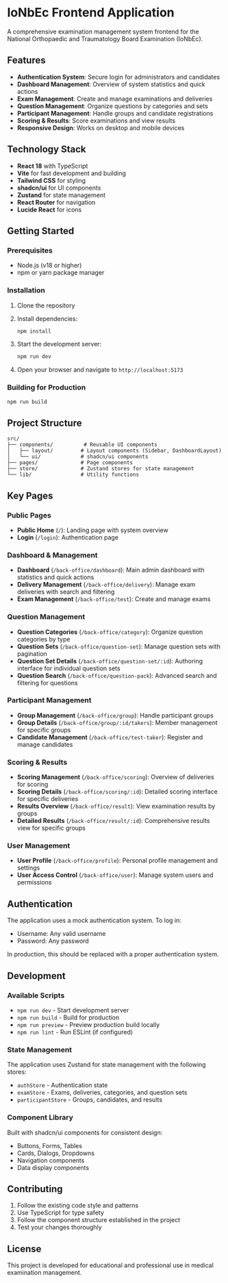 # IoNbEc Frontend Application

A comprehensive examination management system frontend for the National Orthopaedic and Traumatology Board Examination (IoNbEc).

## Features

- **Authentication System**: Secure login for administrators and candidates
- **Dashboard Management**: Overview of system statistics and quick actions
- **Exam Management**: Create and manage examinations and deliveries
- **Question Management**: Organize questions by categories and sets
- **Participant Management**: Handle groups and candidate registrations
- **Scoring & Results**: Score examinations and view results
- **Responsive Design**: Works on desktop and mobile devices

## Technology Stack

- **React 18** with TypeScript
- **Vite** for fast development and building
- **Tailwind CSS** for styling
- **shadcn/ui** for UI components
- **Zustand** for state management
- **React Router** for navigation
- **Lucide React** for icons

## Getting Started

### Prerequisites

- Node.js (v18 or higher)
- npm or yarn package manager

### Installation

1. Clone the repository
2. Install dependencies:
   ```bash
   npm install
   ```

3. Start the development server:
   ```bash
   npm run dev
   ```

4. Open your browser and navigate to `http://localhost:5173`

### Building for Production

```bash
npm run build
```

## Project Structure

```
src/
├── components/          # Reusable UI components
│   ├── layout/         # Layout components (Sidebar, DashboardLayout)
│   └── ui/             # shadcn/ui components
├── pages/              # Page components
├── store/              # Zustand stores for state management
└── lib/                # Utility functions
```

## Key Pages

### Public Pages
- **Public Home** (`/`): Landing page with system overview
- **Login** (`/login`): Authentication page

### Dashboard & Management
- **Dashboard** (`/back-office/dashboard`): Main admin dashboard with statistics and quick actions
- **Delivery Management** (`/back-office/delivery`): Manage exam deliveries with search and filtering
- **Exam Management** (`/back-office/test`): Create and manage exams

### Question Management
- **Question Categories** (`/back-office/category`): Organize question categories by type
- **Question Sets** (`/back-office/question-set`): Manage question sets with pagination
- **Question Set Details** (`/back-office/question-set/:id`): Authoring interface for individual question sets
- **Question Search** (`/back-office/question-pack`): Advanced search and filtering for questions

### Participant Management
- **Group Management** (`/back-office/group`): Handle participant groups
- **Group Details** (`/back-office/group/:id/takers`): Member management for specific groups
- **Candidate Management** (`/back-office/test-taker`): Register and manage candidates

### Scoring & Results
- **Scoring Management** (`/back-office/scoring`): Overview of deliveries for scoring
- **Scoring Details** (`/back-office/scoring/:id`): Detailed scoring interface for specific deliveries
- **Results Overview** (`/back-office/result`): View examination results by groups
- **Detailed Results** (`/back-office/result/:id`): Comprehensive results view for specific groups

### User Management
- **User Profile** (`/back-office/profile`): Personal profile management and settings
- **User Access Control** (`/back-office/user`): Manage system users and permissions

## Authentication

The application uses a mock authentication system. To log in:
- Username: Any valid username
- Password: Any password

In production, this should be replaced with a proper authentication system.

## Development

### Available Scripts

- `npm run dev` - Start development server
- `npm run build` - Build for production
- `npm run preview` - Preview production build locally
- `npm run lint` - Run ESLint (if configured)

### State Management

The application uses Zustand for state management with the following stores:

- `authStore` - Authentication state
- `examStore` - Exams, deliveries, categories, and question sets
- `participantStore` - Groups, candidates, and results

### Component Library

Built with shadcn/ui components for consistent design:

- Buttons, Forms, Tables
- Cards, Dialogs, Dropdowns
- Navigation components
- Data display components

## Contributing

1. Follow the existing code style and patterns
2. Use TypeScript for type safety
3. Follow the component structure established in the project
4. Test your changes thoroughly

## License

This project is developed for educational and professional use in medical examination management.